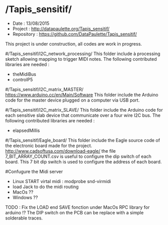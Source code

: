 # /Tapis_sensitif/
 - Date : 13/08/2015
 - Project : http://datapaulette.org/Tapis_sensitif/
 - Repository : https://github.com/DataPaulette/Tapis_sensitif/
 
This project is under construction, all codes are work in progress. 

#/Tapis_sensitif/I2C_network_processing/
This folder include à processing sketch allowing mapping to trigger MIDI notes.
The following contributed libraries are needed :
 - theMidiBus
 - controlP5

#/Tapis_sensitif/I2C_matrix_MASTER/
https://www.arduino.cc/en/Main/Software
This folder include the Arduino code for the master device plugged on a computer via USB port.

#/Tapis_sensitif/I2C_matrix_SLAVE/
This folder include the Arduino code for each sensitive slab device that communicate  over a four wire I2C bus.
The following contributed libraries are needed :
 - elapsedMillis

#/Tapis_sensitif/Eagle_board/
This folder include the Eagle source code of the electronic board made for the project.
http://www.cadsoftusa.com/download-eagle/
the file 7_BIT_ARRAY_COUNT.csv is useful to configure the dip switch of each board.
This 7 bit dip switch is used to configure the address of each board.

#Confugure the Midi server
 - Linux START virtal midi : modprobe snd-virmidi 
  - load Jack to do the midi routing
 - MacOs ??
 - Windows ??

TODO :
Fix the LOAD end SAVE fonction under MacOs
RPC library for arduino !?
The DIP switch on the PCB can be replace with a simple solderable traces.
